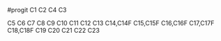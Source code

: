 #progit
C1
C2
C4
C3

C5
C6
C7
C8
C9
C10
C11
C12
C13
C14,C14F
C15,C15F
C16,C16F
C17,C17F
C18,C18F
C19
C20
C21
C22
C23
